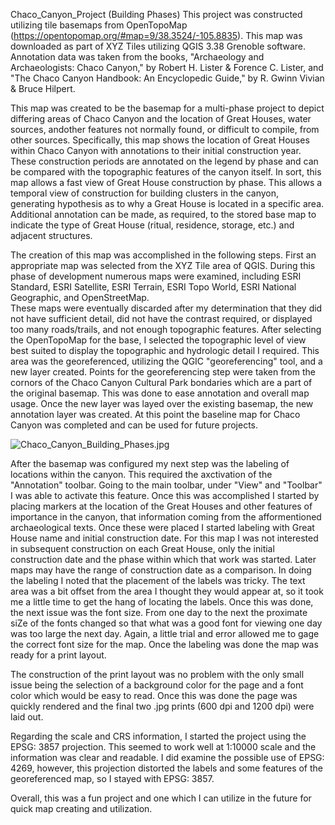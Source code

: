 Chaco_Canyon_Project (Building Phases)
This project was constructed utilizing tile basemaps from OpenTopoMap (https://opentopomap.org/#map=9/38.3524/-105.8835).  This map was downloaded as part of XYZ Tiles utilizing QGIS 3.38 Grenoble software. 
Annotation data was taken from the books, "Archaeology and Archaeologists: Chaco Canyon," by Robert H. Lister & Forence C. Lister, 
and "The Chaco Canyon Handbook: An Encyclopedic Guide," by R. Gwinn Vivian & Bruce Hilpert.  

This map was created to be the basemap for a multi-phase project to depict differing areas of Chaco Canyon and the location of Great Houses, water sources,
andother features not normally found, or difficult to compile, from other sources.  Specifically, this map shows the location of Great Houses within Chaco Canyon 
with annotations to their initial construction year.  These construction periods are annotated on the legend by phase and can be compared with the topographic 
features of the canyon itself. In sort, this map allows a fast view of Great House construction by phase.  This allows a temporal view of construction for 
building clusters in the canyon, generating hypothesis as to why a Great House is located in a specific area.  Additional annotation can be made, as required,
to the stored base map to indicate the type of Great House (ritual, residence, storage, etc.) and adjacent structures.    

The creation of this map was accomplished in the following steps.  First an appropriate map was selected from the XYZ Tile area of QGIS.  During this phase of 
development numerous maps were examined, including ESRI Standard, ESRI Satellite, ESRI Terrain, ESRI Topo World, ESRI National Geographic, and OpenStreetMap.  
These maps were eventually discarded after my determination that they did not have sufficient detail, did not have the contrast required, or displayed too many 
roads/trails, and not enough topographic features. After selecting the OpenTopoMap for the base, I selected the topographic level of view best suited to display 
the topographic and hydrologic detail I required. This area was the georeferenced, utilizing the QGIC "georeferencing" tool,  and a new layer created. Points for 
the georeferencing step were taken from the cornors of the Chaco Canyon Cultural Park bondaries which are a part of the original basemap.  This was done to ease 
annotation and overall map usage. Once the new layer was layed over the existing basemap, the new annotation layer was created. At this point the baseline map for 
Chaco Canyon was completed and can be used for future projects.  

<img src="C:\Chaco Canyon Detail\Chaco_Canyon_Building_Phases.jpeg" alt="Chaco_Canyon_Building_Phases.jpg" />

After the basemap was configured my next step was the labeling of locations within the canyon.  This required the axctivation of the "Annotation" toolbar.  Going 
to the main toolbar, under "View" and "Toolbar" I was able to activate this feature.  Once this was accomplished I started by placing markers at the location of the 
Great Houses and other features of importance in the canyon, that information coming from the afformentioned archaeological texts.  Once these were placed I started 
labeling with Great House name and initial construction date.  For this map I was not interested in subsequent construction on each Great House, only the initial 
construction date and the phase within which that work was started. Later maps may have the range of construction date as a comparison.  In doing the labeling I 
noted that the placement of the labels was tricky.  The text area was a bit offset from the area I thought they would appear at, so it took me a little time to get the
hang of locating the labels.  Once this was done, the next issue was the font size.  From one day to the next the proximate siZe of the fonts changed so that what was 
a good font for viewing one day was too large the next day.  Again, a little trial and error allowed me to gage the correct font size for the map.  Once the labeling 
was done the map was ready for a print layout.  

The construction of the print layout was no problem with the only small issue being the selection of a background color for the page and a font color which would be easy
to read. Once this was done the page was quickly rendered and the final two .jpg prints (600 dpi and 1200 dpi) were laid out.  

Regarding the scale and CRS information, I started the project using the EPSG: 3857 projection.  This seemed to work well at 1:10000 scale and the information was clear and readable.  I did examine the possible use of EPSG: 4269, however, this projection distorted the labels and some features of the georeferenced map, so I stayed with EPSG: 3857.  

Overall, this was a fun project and one which I can utilize in the future for quick map creating and utilization.
